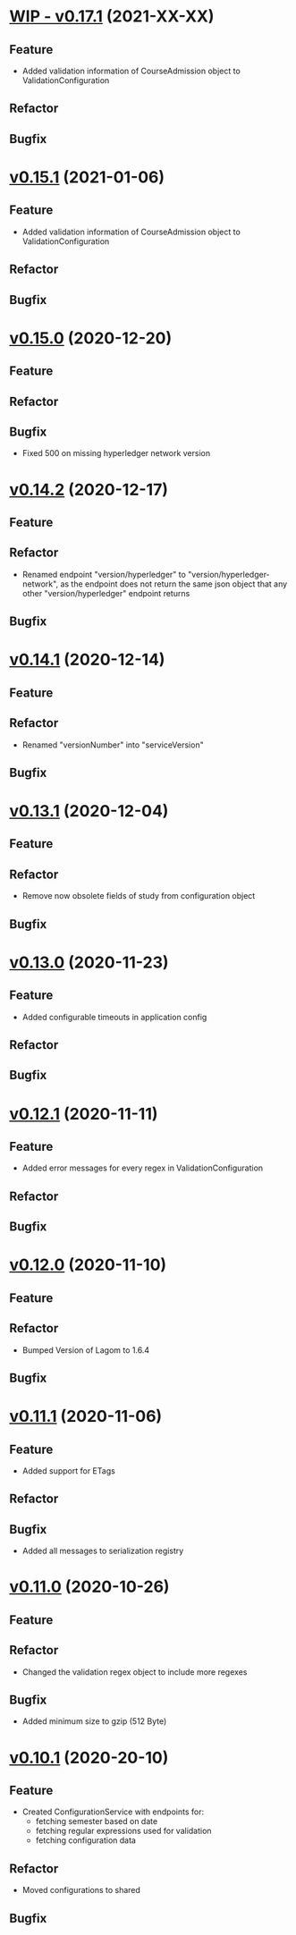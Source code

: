 # [WIP - v0.17.1](https://github.com/upb-uc4/University-Credits-4.0/compare/configuration-v0.15.1...configuration-v0.17.1) (2021-XX-XX)
## Feature
- Added validation information of CourseAdmission object to ValidationConfiguration
## Refactor
## Bugfix

# [v0.15.1](https://github.com/upb-uc4/University-Credits-4.0/compare/configuration-v0.15.0...configuration-v0.15.1) (2021-01-06)
## Feature
- Added validation information of CourseAdmission object to ValidationConfiguration
## Refactor
## Bugfix

# [v0.15.0](https://github.com/upb-uc4/University-Credits-4.0/compare/configuration-v0.14.2...configuration-v0.15.0) (2020-12-20)
## Feature
## Refactor
## Bugfix
- Fixed 500 on missing hyperledger network version

# [v0.14.2](https://github.com/upb-uc4/University-Credits-4.0/compare/configuration-v0.14.1...configuration-v0.14.2) (2020-12-17)
## Feature
## Refactor
- Renamed endpoint "version/hyperledger" to "version/hyperledger-network",
    as the endpoint does not return the same json object that any other "version/hyperledger" endpoint returns
## Bugfix

# [v0.14.1](https://github.com/upb-uc4/University-Credits-4.0/compare/configuration-v0.13.1...configuration-v0.14.1) (2020-12-14)
## Feature
## Refactor
- Renamed "versionNumber" into "serviceVersion"
## Bugfix

# [v0.13.1](https://github.com/upb-uc4/University-Credits-4.0/compare/configuration-v0.13.0...configuration-v0.13.1) (2020-12-04)
## Feature
## Refactor
 - Remove now obsolete fields of study from configuration object
## Bugfix

# [v0.13.0](https://github.com/upb-uc4/University-Credits-4.0/compare/configuration-v0.12.1...configuration-v0.13.0) (2020-11-23)
## Feature
 - Added configurable timeouts in application config
## Refactor
## Bugfix

# [v0.12.1](https://github.com/upb-uc4/University-Credits-4.0/compare/configuration-v0.12.0...configuration-v0.12.1) (2020-11-11)
## Feature
 - Added error messages for every regex in ValidationConfiguration
## Refactor
## Bugfix

# [v0.12.0](https://github.com/upb-uc4/University-Credits-4.0/compare/configuration-v0.11.1...configuration-v0.12.0) (2020-11-10)
## Feature
## Refactor
 - Bumped Version of Lagom to 1.6.4
## Bugfix

# [v0.11.1](https://github.com/upb-uc4/University-Credits-4.0/compare/configuration-v0.11.0...configuration-v0.11.1) (2020-11-06)
## Feature
 - Added support for ETags
## Refactor
## Bugfix
 - Added all messages to serialization registry

# [v0.11.0](https://github.com/upb-uc4/University-Credits-4.0/compare/configuration-v0.10.1...configuration-v0.11.0) (2020-10-26)
## Feature
## Refactor
- Changed the validation regex object to include more regexes
## Bugfix
- Added minimum size to gzip (512 Byte)

# [v0.10.1](https://github.com/upb-uc4/University-Credits-4.0/compare/configuration-v0.10.1...configuration-v0.10.1) (2020-20-10)
## Feature
- Created ConfigurationService with endpoints for:
    - fetching semester based on date
    - fetching regular expressions used for validation
    - fetching configuration data
## Refactor
- Moved configurations to shared
## Bugfix
 
